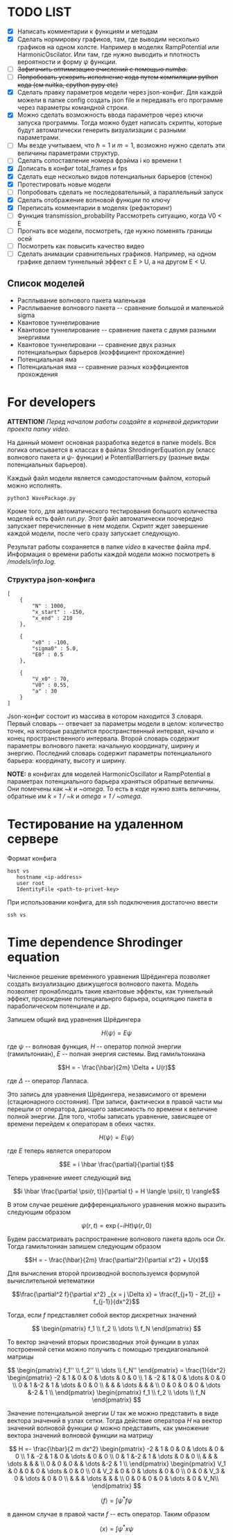 # TODO LIST

- [X] Написать комментарии к функциям и методам
- [X] Сделать нормировку графиков, там, где выводим несколько графиков на одном холсте. Например в моделях RampPotential или HarmonicOscilator. Или там, где нужно выводить и плотность вероятности и форму $\psi$ функции.
- [ ] ~~Зафигачить оптимизацию вчислений с помощью _numba_.~~
- [ ] ~~Попробовать ускорить исполнение кода путем компиляции python кода (см nuitka, cpython pypy etc)~~
- [X] Сделать правку параметров модели через json-конфиг. Для каждой можели в папке config создать json file и передавать его программе через параметры командной строки.
- [X] Можно сделать возможность ввода параметров через ключи запуска программы. Тогда можно будет написать скрипты, которые будут автоматически генерить визуализации с разными параметрами.
- [ ] Мы везде учитываем, что $\hbar = 1$ и $m = 1$, возможно нужно сделать эти величины параметрами структур.
- [ ] Сделать сопоставление номера фрэйма i ко времени t
- [X] Дописать в конфиг total_frames и fps
- [X] Сделать еще несколько видов потенциальных барьеров (стенок)
- [X] Протестировать новые модели
- [ ] Попробовать сделать не последовательный, а параллельный запуск
- [X] Сделать отображение волновой функции по ключу
- [X] Переписать комментарии в моделях (рефакторинг)
- [ ] Функция transmission_probability Рассмотреть ситуацию, когда V0 < E
- [ ] Прогнать все модели, посмотреть, где нужно поменять границы осей
- [ ] Посмотреть как повысить качество видео
- [ ] Сделать анимации сравнительных графиков. Например, на одном графике делаем туннельный эффект с E > U, а на другом E < U.

## Список моделей

- Расплывание волнового пакета маленькая
- Расплываение волнового пакета -- сравнение большой и маленькой sigma
- Квантовое туннелирование 
- Квантовое туннелирование -- сравнение пакета с двумя разными энергиями
- Квантовое туннелировани -- сравнение двух разных потенциальнрых барьеров (коэффициент прохождение)
- Потенциальная яма
- Потенциальная яма -- сравнение разных коэффициентов прохождения

# For developers

__ATTENTION!__
_Перед началом работы создайте в корневой дериктории проекта папку video._

На данный момент основная разработка ведется в папке models. Вся логика описывается в классах
в файлах ShrodingerEquation.py (класс волнового пакета и $\psi$- функции) и PotentialBarriers.py
(разные виды потенциальных барьеров).

Каждый файл модели является самодостаточным файлом, который можно исполнять.
```
python3 WavePackage.py
```

Кроме того, для автоматического тестирования большого количества моделей есть файл _run.py_. Этот 
файл автоматически поочередно запускает перечисленные в нем модели. Скрипт ждет завершение каждой 
модели, после чего сразу запускает следующую.

Результат работы сохраняется в папке _video_ в качестве файла _mp4_. Информация о времени работы
каждой модели можно посмотреть в _/models/info.log_.

### Структура json-конфига

```
[
    {
        "N" : 1000,
        "x_start" : -150,
        "x_end" : 210
    },

    {
        "x0" : -100,
        "sigma0" : 5.0,
        "E0" : 0.5
    },

    {
        "V_x0" : 70,
        "V0" : 0.55,
        "a" : 30
    }
]
```
Json-конфиг состоит из массива в котором находится 3 словаря. Первый словарь -- отвечает за параметры модели в целом: 
количество точек, на которые разделится пространственный интервал, начало и конец пространственного интервала. Второй словарь
содержит параметры волнового пакета: начальную координату, ширину и энергию. Последний словарь содержит параметры 
потенциального барьера: координату, высоту и ширину.

__NOTE:__ в конфигах для моделей HarmonicOscillator и RampPotential в параметрах потенциального 
барьера храняться обратные величины. Они помечены как _~k_ и _~omega_. То есть в коде нужно взять 
величины, обратные им _k = 1 / ~k_ и _omega = 1 / ~omega_.

# Тестирование на удаленном сервере

Формат конфига
```
host vs
   hostname <ip-address>
   user root
   IdentityFile <path-to-privet-key>
```

При использовании конфига, для ssh подключения достаточно ввести
```
ssh vs
```

# Time dependence Shrodinger equation

Численное решение временного уравнения Шрёдингера позволяет создать визуализацию движущегося 
волнового пакета. Модель позволяет пронаблюдать такие квантовые эффекты, как туннельный эффект,
прохождение потенциальнрго барьера, осциляцию пакета в параболическом потенциале и др.

Запишем общий вид уравнения Шрёдингера

$$H \langle \psi \rangle = E \psi$$

где $\psi$ -- волновая функция, $H$ -- оператор полной энергии (гамильтониан), $E$ -- полная энергия 
системы. Вид гамильтониана

$$H = - \frac{\hbar}{2m} \Delta + U(r)$$

где $\Delta$ -- оператор Лапласа.

Это запись для уравнения Шрёдингера, независимого от времени (стационарного состояния). При записи, 
фактически в правой части мы перешли от оператора, дающего зависимость по времени к величине полной 
энергии. Для того, чтобы записать уравнение, зависящее от времени перейдем к операторам в обеих частях.

$$H \langle \psi \rangle = E  \langle \psi \rangle$$

где $E$ теперь является оператором

$$E = i \hbar \frac{\partial}{\partial t}$$

Теперь уравнение имеет следующий вид

$$i \hbar \frac{\partial \psi(r, t)}{\partial t} = H \langle \psi(r, t) \rangle$$

В этом случае решение дифференциального уравнения можно выразить следующим образом

$$\psi(r, t) = \exp(-i H t) \psi(r, 0)$$

Будем рассматривать распространение волнового пакета вдоль оси $Ox$. Тогда гамильтониан запишем следующим 
образом

$$H = - \frac{\hbar}{2m} \frac{\partial^2}{\partial x^2} + U(x)$$

Для вычисления второй производной воспользуемся формулой вычислительной метематики

$$\frac{\partial^2 f}{\partial x^2} _{x = j \Delta x} = \frac{f_{j+1} - 2f_{j} + f_{j-1}}{dx^2}$$

Тогда, если $f$ представляет собой вектор дискретных значений

$$
\begin{pmatrix}
f_1 \\
f_2 \\
\dots \\
f_N
\end{pmatrix}
$$

То вектор значений вторых происзводных этой функции в узлах построенной сетки можно получить с помощью
трехдиагональной матрицы

$$
\begin{pmatrix}
f_1'' \\
f_2'' \\
\dots \\
f_N''
\end{pmatrix}
= \frac{1}{dx^2}
\begin{pmatrix}
-2 &  1 & 0 & 0     & \dots & 0 & 0 \\
1  & -2 & 1 & 0     & \dots & 0 & 0 \\
0  & 1  &-2 & 1     & \dots & 0 & 0 \\
   &    &   & \dots &       &   &   \\
0  & 0  & 0 & 0     & \dots &-2 & 1 \\
\end{pmatrix}
\begin{pmatrix}
f_1 \\
f_2 \\
\dots \\
f_N
\end{pmatrix}
$$

Значение потенциальной энергии $U$ так же можно представить в виде вектора значений в узлах сетки. Тогда
действие оператора $H$ на вектор значений волновой функции $\psi$ можно представить, как умножение вектора 
значений волновой функции на матрицу

$$
H =- \frac{\hbar}{2 m dx^2}
\begin{pmatrix}
-2 &  1 & 0 & 0     & \dots & 0 & 0 \\
1  & -2 & 1 & 0     & \dots & 0 & 0 \\
0  & 1  &-2 & 1     & \dots & 0 & 0 \\
   &    &   & \dots &       &   &   \\
0  & 0  & 0 &       & \dots &-2 & 1 \\
\end{pmatrix}
\begin{pmatrix}
V_1 &  0  & 0   & 0     & \dots & 0 & 0 \\
0   & V_2 & 0   & 0     & \dots & 0 & 0 \\
0   & 0   & V_3 & 0     & \dots & 0 & 0 \\
    &     &     & \dots &       &   &   \\
0   & 0   & 0   & 0     & \dots & 0 & V_N\\
\end{pmatrix}
$$

$$\langle f \rangle = \int \psi^* f \psi $$

в данном случае в правой части $f$ -- есть оператор. Таким образом

$$\langle x \rangle = \int \psi^* x \psi $$
